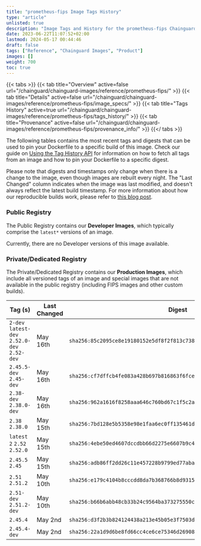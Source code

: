 ```yaml
---
title: "prometheus-fips Image Tags History"
type: "article"
unlisted: true
description: "Image Tags and History for the prometheus-fips Chainguard Image"
date: 2023-06-22T11:07:52+02:00
lastmod: 2024-05-17 00:44:46
draft: false
tags: ["Reference", "Chainguard Images", "Product"]
images: []
weight: 700
toc: true
---
```


{{< tabs >}}
{{< tab title="Overview" active=false url="/chainguard/chainguard-images/reference/prometheus-fips/" >}}
{{< tab title="Details" active=false url="/chainguard/chainguard-images/reference/prometheus-fips/image_specs/" >}}
{{< tab title="Tags History" active=true url="/chainguard/chainguard-images/reference/prometheus-fips/tags_history/" >}}
{{< tab title="Provenance" active=false url="/chainguard/chainguard-images/reference/prometheus-fips/provenance_info/" >}}
{{</ tabs >}}

The following tables contains the most recent tags and digests that can be used to pin your Dockerfile to a specific build of this image. Check our guide on [Using the Tag History API](/chainguard/chainguard-images/using-the-tag-history-api/) for information on how to fetch all tags from an image and how to pin your Dockerfile to a specific digest.

Please note that digests and timestamps only change when there is a change to the image, even though images are rebuilt every night. The "Last Changed" column indicates when the image was last modified, and doesn't always reflect the latest build timestamp. For more information about how our reproducible builds work, please refer to [this blog post](https://www.chainguard.dev/unchained/reproducing-chainguards-reproducible-image-builds).

### Public Registry
The Public Registry contains our **Developer Images**, which typically comprise the `latest*` versions of an image.

Currently, there are no Developer versions of this image available.

### Private/Dedicated Registry
The Private/Dedicated Registry contains our **Production Images**, which include all versioned tags of an image and special images that are not available in the public registry (including FIPS images and other custom builds).

| Tag (s)                                       | Last Changed | Digest                                                                    |
|-----------------------------------------------|--------------|---------------------------------------------------------------------------|
|  `2-dev` `latest-dev` `2.52.0-dev` `2.52-dev` | May 16th     | `sha256:85c2095ce8e19180152e5df8f2f813c7389d14de53b179556d8a11e0993b5c1b` |
|  `2.45.5-dev` `2.45-dev`                      | May 16th     | `sha256:cf7dffcb4fe083a428b697b816863f6fcea7faf7a0698f07c99258d7e620868c` |
|  `2.38-dev` `2.38.0-dev`                      | May 16th     | `sha256:962a1616f8258aaa646c760bd67c1f5c2a712e17acf542a84a8f3846dfdfcc7b` |
|  `2.38` `2.38.0`                              | May 15th     | `sha256:7bd128e5b5358e98e1faa6ec0ff135461dcc487a14a2540a504830f0b6583704` |
|  `latest` `2` `2.52` `2.52.0`                 | May 15th     | `sha256:4ebe50ed4607dccdbb66d2275e6607b9c4565a9f1c29390bfde0f2e8553068ae` |
|  `2.45.5` `2.45`                              | May 15th     | `sha256:adb86ff2dd26c11e457228b9799ed77aba43db4ae5409c5358ee2e1a0c236bb5` |
|  `2.51` `2.51.2`                              | May 10th     | `sha256:e179c4104b8cccdd8da7b368766b8d9315e1fbf3b3ee73d78be95e784a140453` |
|  `2.51-dev` `2.51.2-dev`                      | May 10th     | `sha256:b66b6abb48cb33b24c9564ba373275550c0aa3dc7fbf6825774480009bc50390` |
|  `2.45.4`                                     | May 2nd      | `sha256:d3f2b3b824124438a213e45b05e3f7503d95752ca854cba3ca741f225e083e59` |
|  `2.45.4-dev`                                 | May 2nd      | `sha256:22a1d9d6be8fd66cc4ce6ce75346d269082ee05efbc428b380cc3173ed38738d` |

